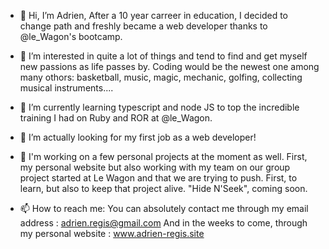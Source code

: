 - 👋 Hi, I’m Adrien,
  After a 10 year carreer in education, I decided to change path and freshly became a web developer thanks to @le_Wagon's bootcamp. 
  
- 👀 I’m interested in quite a lot of things and tend to find and get myself new passions as life passes by. Coding would be the newest one among many othors: basketball, music, magic, mechanic, golfing, collecting musical instruments....
  
- 🌱 I’m currently learning typescript and node JS to top the incredible training I had on Ruby and ROR at @le_Wagon. 
  
- 💞️ I’m actually looking for my first job as a web developer!

- 🎸 I'm working on a few personal projects at the moment as well. First, my personal website but also working with my team on our group project started at Le Wagon and that we are trying to push.
First, to learn, but also to keep that project alive. "Hide N'Seek", coming soon.
  
- 📫 How to reach me:
You can absolutely  contact me through my email address : adrien.regis@gmail.com
And in the weeks to come, through my personal website : www.adrien-regis.site

<!---
Reaven23/Reaven23 is a ✨ special ✨ repository because its `README.md` (this file) appears on your GitHub profile.
You can click the Preview link to take a look at your changes.
--->
